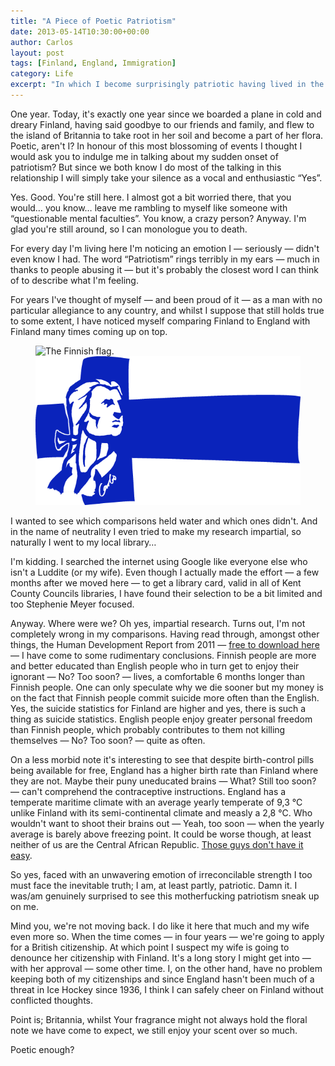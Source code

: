 ```yaml
---
title: "A Piece of Poetic Patriotism"
date: 2013-05-14T10:30:00+00:00
author: Carlos
layout: post
tags: [Finland, England, Immigration]
category: Life
excerpt: "In which I become surprisingly patriotic having lived in the UK for a year."
---
```

One year. Today, it's exactly one year since we boarded a plane in cold and dreary Finland, having said goodbye to our friends and family, and flew to the island of Britannia to take root in her soil and become a part of her flora. Poetic, aren't I? In honour of this most blossoming of events I thought I would ask you to indulge me in talking about my sudden onset of patriotism? But since we both know I do most of the talking in this relationship I will simply take your silence as a vocal and enthusiastic “Yes”.

Yes. Good. You're still here. I almost got a bit worried there, that you would… you know… leave me rambling to myself like someone with “questionable mental faculties”. You know, a crazy person? Anyway. I'm glad you're still around, so I can monologue you to death.

For every day I'm living here I'm noticing an emotion I — seriously — didn't even know I had. The word “Patriotism” rings terribly in my ears — much in thanks to people abusing it — but it's probably the closest word I can think of to describe what I'm feeling.

For years I've thought of myself — and been proud of it — as a man with no particular allegiance to any country, and whilst I suppose that still holds true to some extent, I have noticed myself comparing Finland to England with Finland many times coming up on top.

<figure>
    <img class="js-lazy-load" data-original="/assets/posts/2013/05/vart-land-vart-land-vart-fosterland.png" alt="The Finnish flag.">
  <noscript>
    <img src="/assets/posts/2013/05/vart-land-vart-land-vart-fosterland.png" alt="The Finnish flag.">
  </noscript>
</figure>

I wanted to see which comparisons held water and which ones didn't. And in the name of neutrality I even tried to make my research impartial, so naturally I went to my local library…

I'm kidding. I searched the internet using Google like everyone else who isn't a Luddite (or my wife). Even though I actually made the effort — a few months after we moved here — to get a library card, valid in all of Kent County Councils libraries, I have found their selection to be a bit limited and too Stephenie Meyer focused.

Anyway. Where were we? Oh yes, impartial research. Turns out, I'm not completely wrong in my comparisons. Having read through, amongst other things, the Human Development Report from 2011 — <a href="http://hdr.undp.org/en/reports/global/hdr2011/download/" >free to download here</a> — I have come to some rudimentary conclusions. Finnish people are more and better educated than English people who in turn get to enjoy their ignorant — No? Too soon? — lives, a comfortable 6 months longer than Finnish people. One can only speculate why we die sooner but my money is on the fact that Finnish people commit suicide more often than the English. Yes, the suicide statistics for Finland are higher and yes, there is such a thing as suicide statistics. English people enjoy greater personal freedom than Finnish people, which probably contributes to them not killing themselves — No? Too soon? — quite as often.

On a less morbid note it's interesting to see that despite birth-control pills being available for free, England has a higher birth rate than Finland where they are not. Maybe their puny uneducated brains — What? Still too soon? — can't comprehend the contraceptive instructions. England has a temperate maritime climate with an average yearly temperate of 9,3 °C unlike Finland with its semi-continental climate and measly a 2,8 °C. Who wouldn't want to shoot their brains out — Yeah, too soon — when the yearly average is barely above freezing point. It could be worse though, at least neither of us are the Central African Republic. <a href="http://www.prosperity.com/CountryProfile.aspx?id=140" >Those guys don't have it easy</a>.

So yes, faced with an unwavering emotion of irreconcilable strength I too must face the inevitable truth; I am, at least partly, patriotic. Damn it. I was/am genuinely surprised to see this motherfucking patriotism sneak up on me.

Mind you, we're not moving back. I do like it here that much and my wife even more so. When the time comes — in four years — we're going to apply for a British citizenship. At which point I suspect my wife is going to denounce her citizenship with Finland. It's a long story I might get into — with her approval — some other time. I, on the other hand, have no problem keeping both of my citizenships and since England hasn't been much of a threat in Ice Hockey since 1936, I think I can safely cheer on Finland without conflicted thoughts.

Point is; Britannia, whilst Your fragrance might not always hold the floral note we have come to expect, we still enjoy your scent over so much.

Poetic enough?